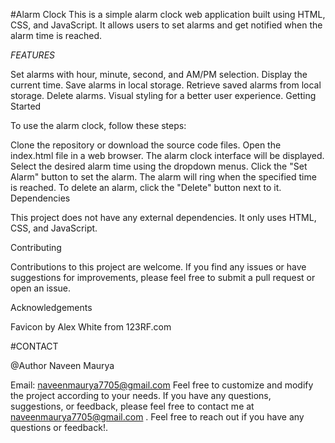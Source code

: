 #Alarm Clock This is a simple alarm clock web application built using HTML, CSS, and JavaScript. It allows users to set alarms and get notified when the alarm time is reached.

*FEATURES*

Set alarms with hour, minute, second, and AM/PM selection.
Display the current time.
Save alarms in local storage.
Retrieve saved alarms from local storage.
Delete alarms.
Visual styling for a better user experience.
Getting Started

To use the alarm clock, follow these steps:

Clone the repository or download the source code files.
Open the index.html file in a web browser.
The alarm clock interface will be displayed.
Select the desired alarm time using the dropdown menus.
Click the "Set Alarm" button to set the alarm.
The alarm will ring when the specified time is reached.
To delete an alarm, click the "Delete" button next to it.
Dependencies

This project does not have any external dependencies. It only uses HTML, CSS, and JavaScript.

Contributing

Contributions to this project are welcome. If you find any issues or have suggestions for improvements, please feel free to submit a pull request or open an issue.

Acknowledgements

Favicon by Alex White from 123RF.com

#CONTACT

@Author Naveen Maurya

Email: naveenmaurya7705@gmail.com Feel free to customize and modify the project according to your needs. If you have any questions, suggestions, or feedback, please feel free to contact me at naveenmaurya7705@gmail.com . Feel free to reach out if you have any questions or feedback!.